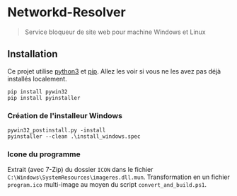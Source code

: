 # Networkd-Resolver

> Service bloqueur de site web pour machine Windows et Linux

## Installation

Ce projet utilise [python3](https://www.python.org/) et [pip](https://pypi.org/). Allez les voir si vous ne les avez pas
déjà installés localement.

```shell
pip install pywin32
pip install pyinstaller
```

### Création de l'installeur Windows

```shell
pywin32_postinstall.py -install
pyinstaller --clean .\install_windows.spec
```

### Icone du programme

Extrait (avec 7-Zip) du dossier `ICON` dans le fichier `C:\Windows\SystemResources\imageres.dll.mun`. Transformation en un fichier `program.ico` multi-image au moyen du script `convert_and_build.ps1`.